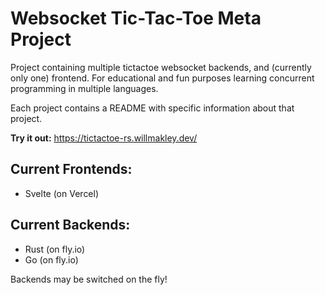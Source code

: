 # Websocket Tic-Tac-Toe Meta Project

Project containing multiple tictactoe websocket backends, and (currently only one) frontend.
For educational and fun purposes learning concurrent programming in multiple languages.

Each project contains a README with specific information about that project.

**Try it out:** https://tictactoe-rs.willmakley.dev/

## Current Frontends:

* Svelte (on Vercel)

## Current Backends:

* Rust (on fly.io)
* Go (on fly.io)

Backends may be switched on the fly!
